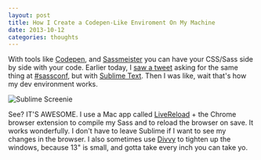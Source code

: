 ```yaml
---
layout: post
title: How I Create a Codepen-Like Enviroment On My Machine
date: 2013-10-12
categories: thoughts
---
```


With tools like [Codepen](http://codepen.io/), and [Sassmeister](http://sassmeister.com/) you can have your CSS/Sass side by side with your code. Earlier today, I [saw a tweet](https://twitter.com/jessabean/status/389102181225598976) asking for the same thing at [#sassconf](https://twitter.com/SassConf), but with [Sublime Text](http://www.sublimetext.com/2). Then I was like, wait that's how my dev environment works.

![Sublime Screenie](/files/sublimepen.png "Sublime Screenie")

See? IT'S AWESOME. I use a Mac app called [LiveReload](http://livereload.com/) + the Chrome browser extension to compile my Sass and to reload the browser on save. It works wonderfully. I don't have to leave Sublime if I want to see my changes in the browser. I also sometimes use [Divvy](http://mizage.com/divvy/) to tighten up the windows, because 13" is small, and gotta take every inch you can take yo.

